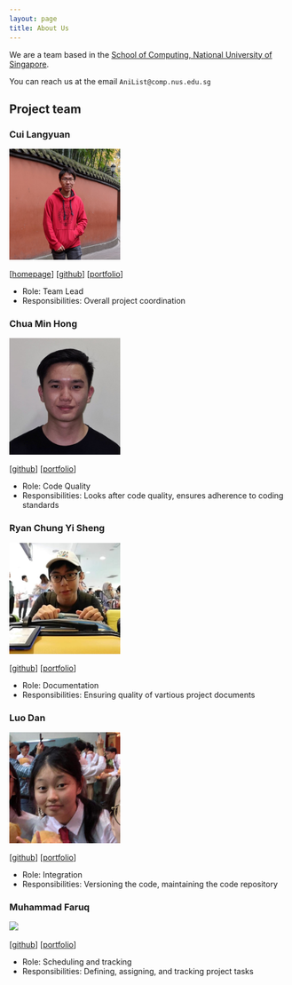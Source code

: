 ```yaml
---
layout: page
title: About Us
---
```


We are a team based in the [School of Computing, National University of Singapore](http://www.comp.nus.edu.sg).

You can reach us at the email `AniList@comp.nus.edu.sg`

## Project team

### Cui Langyuan

<img src="images/clyveycui.png" width="200px">

[[homepage](http://www.comp.nus.edu.sg/~damithch)]
[[github](https://github.com/clyveycui)]
[[portfolio](team/profile-picture/langyuan.md)]

* Role: Team Lead
* Responsibilities: Overall project coordination

### Chua Min Hong

<img src="images/auhc99.png" width="200px">

[[github](https://github.com/auhc99)]
[[portfolio](team/auhc99.md)]

* Role: Code Quality
* Responsibilities: Looks after code quality, ensures adherence to coding standards

### Ryan Chung Yi Sheng

<img src="images/nekrozqliphort.png" width="200px">

[[github](https://github.com/NekrozQliphort)] [[portfolio](team/johndoe.md)]

* Role: Documentation
* Responsibilities: Ensuring quality of vartious project documents

### Luo Dan

<img src="images/luodan01.png" width="200px">

[[github](http://github.com/luodan01)]
[[portfolio](team/luodan01.md)]

* Role: Integration
* Responsibilities: Versioning the code, maintaining the code repository

### Muhammad Faruq

<img src="images/muhammad-faruq.png" width="200px">

[[github](http://github.com/muhammad-faruq)]
[[portfolio](team/muhammad-faruq.md)]

* Role: Scheduling and tracking
* Responsibilities: Defining, assigning, and tracking project tasks
